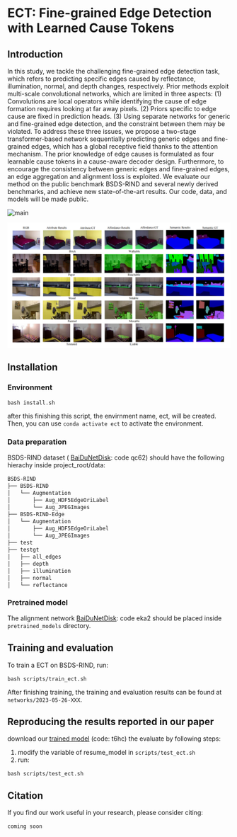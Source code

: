 <!--
 * @Author: daniel
 * @Date: 2022-05-19 22:27:52
 * @LastEditTime: 2023-05-28 14:46:51
 * @LastEditors: daniel
 * @Description: 
 * @FilePath: /Cerberus-main/readme.md
 * have a nice day
-->
# ECT: Fine-grained Edge Detection with Learned Cause Tokens





## Introduction

In this study, we tackle the challenging fine-grained edge detection task, which refers to predicting specific edges caused by reflectance, illumination, normal, and depth changes, respectively. Prior methods exploit multi-scale convolutional networks, which are limited in three aspects: (1) Convolutions are local operators while identifying the cause of edge formation requires looking at far away pixels. (2) Priors specific to edge cause are fixed in prediction heads. (3) Using separate networks for generic and fine-grained edge detection, and the constraint between them may be violated. To address these three issues, we propose a two-stage transformer-based network sequentially predicting generic edges and fine-grained edges, which has a global receptive field thanks to the attention mechanism. The prior knowledge
of edge causes is formulated as four learnable cause tokens in a cause-aware decoder design. Furthermore, to encourage the consistency between generic edges and fine-grained edges, an edge aggregation and alignment loss is exploited. We evaluate our method on the public benchmark BSDS-RIND and several newly derived benchmarks, and achieve new state-of-the-art results. Our code, data, and
models will be made public.

![main](doc/main.png)


![qual](doc/qualitative.png)


## Installation

### Environment 


```
bash install.sh
```
after this finishing this script, the envirnment name, ect, will be created. Then, you can use `conda activate ect` to activate the environment.

### Data preparation

BSDS-RIND dataset ( [BaiDuNetDisk](https://pan.baidu.com/s/1wrxQyqAJQG1adyk4RzGDmw): code qc62) should have the following hierachy inside project_root/data:


```
BSDS-RIND
├── BSDS-RIND
│   └── Augmentation
│       ├── Aug_HDF5EdgeOriLabel
│       └── Aug_JPEGImages
├── BSDS-RIND-Edge
│   └── Augmentation
│       ├── Aug_HDF5EdgeOriLabel
│       └── Aug_JPEGImages
├── test
├── testgt
│   ├── all_edges
│   ├── depth
│   ├── illumination
│   ├── normal
│   └── reflectance
```


### Pretrained model 

The alignment network [BaiDuNetDisk](https://pan.baidu.com/s/1K_HWsIJOoGrtcOmtcEj9wg): code eka2 should be placed inside `pretrained_models` directory.



## Training and evaluation 


To train a ECT on BSDS-RIND, run: 

```
bash scripts/train_ect.sh

```

After finishing training, the training and evaluation results can be found at `networks/2023-05-26-XXX`. 


## Reproducing the results reported in our paper

download our [trained model](https://pan.baidu.com/s/1A4okqEcx8VxUE36QpNwupw) (code: t6hc) the evaluate by following steps: 
1. modify the variable of  resume_model in `scripts/test_ect.sh` 
2. run: 
```
bash scripts/test_ect.sh
```





<!-- after finishing training, the results is constructed as follows: -->
<!-- 
```
networks
├── 2023-05-26-XXX
    ├──XXX
        ├── eval_res.json
        ├── all_edges
        │   └── met
        ├── attention
        ├── depth
        │   ├── met
        │   ├── modelname-depth.jpg
        │   ├── nms
        │   └── nms-eval
        ├── eval_res.json
        ├── illumination
        │   ├── met
        │   ├── modelname-illumination.jpg
        │   ├── nms
        │   └── nms-eval
        ├── normal
        │   ├── met
        │   ├── modelname-normal.jpg
        │   ├── nms
        │   └── nms-eval
        └── reflectance
            ├── met
            ├── modelname-reflectance.jpg
            ├── nms
            └── nms-eval
    ├──checkpoints
        ├──ckpt_ep0XXX.pth.tar
        ................................................................
...
``` -->







## Citation

If you find our work useful in your research, please consider citing:

```
coming soon 
```